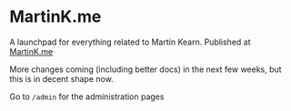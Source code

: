 # MartinK.me
A launchpad for everything related to Martin Kearn. Published at [MartinK.me](http://MartinK.me)

More changes coming (including better docs) in the next few weeks, but this is in decent shape now.

Go to `/admin` for the administration pages
